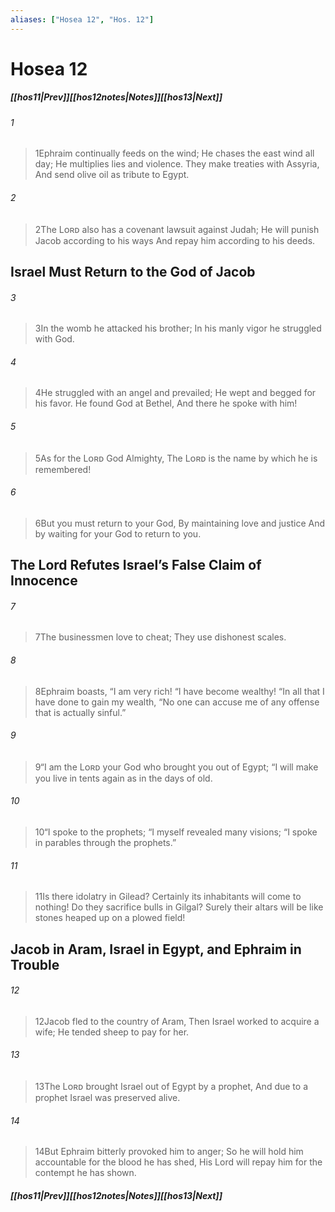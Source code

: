 ```yaml
---
aliases: ["Hosea 12", "Hos. 12"]
---
```

# Hosea 12
##### <span class=arrow-left></span>[[hos11|Prev]]<span class=navigation-separator></span>[[hos12notes|Notes]]<span class=navigation-separator></span>[[hos13|Next]]<span class=arrow-right></span>
###### 1
><span class=verse-first-poetry>1</span>Ephraim continually feeds on the wind;
>He chases the east wind all day;
>He multiplies lies and violence.
>They make treaties with Assyria,
>And send olive oil as tribute to Egypt.
###### 2
><span class=verse-body-poetry>2</span>The Lᴏʀᴅ also has a covenant lawsuit against Judah;
>He will punish Jacob according to his ways
>And repay him according to his deeds.
## Israel Must Return to the God of Jacob
###### 3
><span class=verse-body-poetry>3</span>In the womb he attacked his brother;
>In his manly vigor he struggled with God.
###### 4
><span class=verse-body-poetry>4</span>He struggled with an angel and prevailed;
>He wept and begged for his favor.
>He found God at Bethel,
>And there he spoke with him!
###### 5
><span class=verse-body-poetry>5</span>As for the Lᴏʀᴅ God Almighty,
>The Lᴏʀᴅ is the name by which he is remembered!
###### 6
><span class=verse-body-poetry>6</span>But you must return to your God,
>By maintaining love and justice
>And by waiting for your God to return to you.
## The Lord Refutes Israel’s False Claim of Innocence
###### 7
><span class=verse-body-poetry>7</span>The businessmen love to cheat;
>They use dishonest scales.
###### 8
><span class=verse-body-poetry>8</span>Ephraim boasts, “I am very rich!
><span class=poetry-quote-double>“</span>I have become wealthy!
><span class=poetry-quote-double>“</span>In all that I have done to gain my wealth,
><span class=poetry-quote-double>“</span>No one can accuse me of any offense that is actually sinful.”
###### 9
><span class=verse-body-poetry>9</span><span class=poetry-quote-double>“</span>I am the Lᴏʀᴅ your God who brought you out of Egypt;
><span class=poetry-quote-double>“</span>I will make you live in tents again as in the days of old.
###### 10
><span class=verse-body-poetry>10</span><span class=poetry-quote-double>“</span>I spoke to the prophets;
><span class=poetry-quote-double>“</span>I myself revealed many visions;
><span class=poetry-quote-double>“</span>I spoke in parables through the prophets.”
###### 11
><span class=verse-body-poetry>11</span>Is there idolatry in Gilead?
>Certainly its inhabitants will come to nothing!
>Do they sacrifice bulls in Gilgal?
>Surely their altars will be like stones heaped up on a plowed field!
## Jacob in Aram, Israel in Egypt, and Ephraim in Trouble
###### 12
><span class=verse-first-poetry>12</span>Jacob fled to the country of Aram,
>Then Israel worked to acquire a wife;
>He tended sheep to pay for her.
###### 13
><span class=verse-body-poetry>13</span>The Lᴏʀᴅ brought Israel out of Egypt by a prophet,
>And due to a prophet Israel was preserved alive.
###### 14
><span class=verse-body-poetry>14</span>But Ephraim bitterly provoked him to anger;
>So he will hold him accountable for the blood he has shed,
>His Lord will repay him for the contempt he has shown.
##### <span class=arrow-left></span>[[hos11|Prev]]<span class=navigation-separator></span>[[hos12notes|Notes]]<span class=navigation-separator></span>[[hos13|Next]]<span class=arrow-right></span>